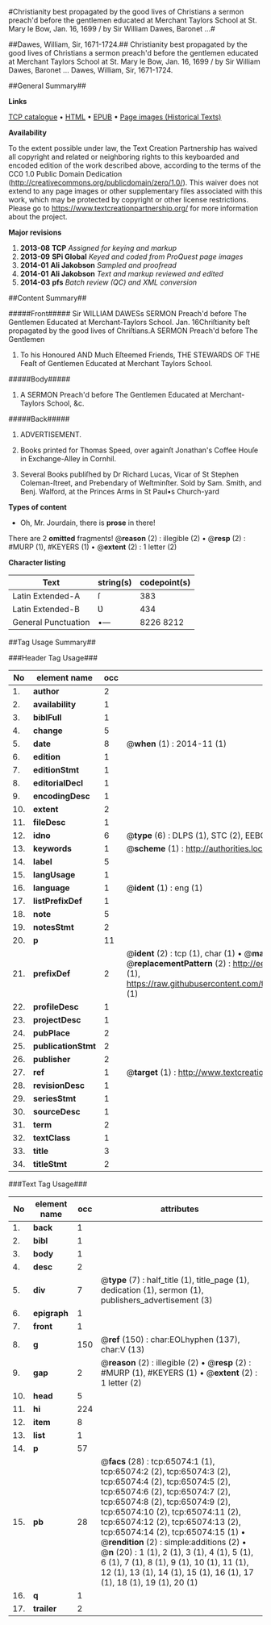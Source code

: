 #Christianity best propagated by the good lives of Christians a sermon preach'd before the gentlemen educated at Merchant Taylors School at St. Mary le Bow, Jan. 16, 1699 / by Sir William Dawes, Baronet ...#

##Dawes, William, Sir, 1671-1724.##
Christianity best propagated by the good lives of Christians a sermon preach'd before the gentlemen educated at Merchant Taylors School at St. Mary le Bow, Jan. 16, 1699 / by Sir William Dawes, Baronet ...
Dawes, William, Sir, 1671-1724.

##General Summary##

**Links**

[TCP catalogue](http://www.ota.ox.ac.uk/tcp/)  • 
[HTML](http://tei.it.ox.ac.uk/tcp/Texts-HTML/free/A37/A37277.html)  • 
[EPUB](http://tei.it.ox.ac.uk/tcp/Texts-EPUB/free/A37/A37277.epub) • 
[Page images (Historical Texts)](https://historicaltexts.jisc.ac.uk/eebo-12643491e)

**Availability**

To the extent possible under law, the Text Creation Partnership has waived all copyright and related or neighboring rights to this keyboarded and encoded edition of the work described above, according to the terms of the CC0 1.0 Public Domain Dedication (http://creativecommons.org/publicdomain/zero/1.0/). This waiver does not extend to any page images or other supplementary files associated with this work, which may be protected by copyright or other license restrictions. Please go to https://www.textcreationpartnership.org/ for more information about the project.

**Major revisions**

1. __2013-08__ __TCP__ *Assigned for keying and markup*
1. __2013-09__ __SPi Global__ *Keyed and coded from ProQuest page images*
1. __2014-01__ __Ali Jakobson__ *Sampled and proofread*
1. __2014-01__ __Ali Jakobson__ *Text and markup reviewed and edited*
1. __2014-03__ __pfs__ *Batch review (QC) and XML conversion*

##Content Summary##

#####Front#####
Sir WILLIAM DAWESs SERMON Preach'd before The Gentlemen Educated at Merchant-Taylors School. Jan. 16Chriſtianity beſt propagated by the good lives of Chriſtians.A SERMON Preach'd before The Gentlemen 
1. To his Honoured AND Much Eſteemed Friends, THE STEWARDS OF THE Feaſt of Gentlemen Educated at Merchant Taylors School.

#####Body#####

1. A SERMON Preach'd before The Gentlemen Educated at Merchant-Taylors School, &c.

#####Back#####

1. ADVERTISEMENT.

1. Books printed for Thomas Speed, over againſt Jonathan's Coffee Houſe in Exchange-Alley in Cornhil.

1. Several Books publiſhed by Dr Richard Lucas, Vicar of St Stephen Coleman-ſtreet, and Prebendary of Weſtminſter. Sold by Sam. Smith, and Benj. Walford, at the Princes Arms in St Paul•s Church-yard

**Types of content**

  * Oh, Mr. Jourdain, there is **prose** in there!

There are 2 **omitted** fragments! 
 @__reason__ (2) : illegible (2)  •  @__resp__ (2) : #MURP (1), #KEYERS (1)  •  @__extent__ (2) : 1 letter (2)

**Character listing**


|Text|string(s)|codepoint(s)|
|---|---|---|
|Latin Extended-A|ſ|383|
|Latin Extended-B|Ʋ|434|
|General Punctuation|•—|8226 8212|

##Tag Usage Summary##

###Header Tag Usage###

|No|element name|occ|attributes|
|---|---|---|---|
|1.|__author__|2||
|2.|__availability__|1||
|3.|__biblFull__|1||
|4.|__change__|5||
|5.|__date__|8| @__when__ (1) : 2014-11 (1)|
|6.|__edition__|1||
|7.|__editionStmt__|1||
|8.|__editorialDecl__|1||
|9.|__encodingDesc__|1||
|10.|__extent__|2||
|11.|__fileDesc__|1||
|12.|__idno__|6| @__type__ (6) : DLPS (1), STC (2), EEBO-CITATION (1), OCLC (1), VID (1)|
|13.|__keywords__|1| @__scheme__ (1) : http://authorities.loc.gov/ (1)|
|14.|__label__|5||
|15.|__langUsage__|1||
|16.|__language__|1| @__ident__ (1) : eng (1)|
|17.|__listPrefixDef__|1||
|18.|__note__|5||
|19.|__notesStmt__|2||
|20.|__p__|11||
|21.|__prefixDef__|2| @__ident__ (2) : tcp (1), char (1)  •  @__matchPattern__ (2) : ([0-9\-]+):([0-9IVX]+) (1), (.+) (1)  •  @__replacementPattern__ (2) : http://eebo.chadwyck.com/downloadtiff?vid=$1&page=$2 (1), https://raw.githubusercontent.com/textcreationpartnership/Texts/master/tcpchars.xml#$1 (1)|
|22.|__profileDesc__|1||
|23.|__projectDesc__|1||
|24.|__pubPlace__|2||
|25.|__publicationStmt__|2||
|26.|__publisher__|2||
|27.|__ref__|1| @__target__ (1) : http://www.textcreationpartnership.org/docs/. (1)|
|28.|__revisionDesc__|1||
|29.|__seriesStmt__|1||
|30.|__sourceDesc__|1||
|31.|__term__|2||
|32.|__textClass__|1||
|33.|__title__|3||
|34.|__titleStmt__|2||


###Text Tag Usage###

|No|element name|occ|attributes|
|---|---|---|---|
|1.|__back__|1||
|2.|__bibl__|1||
|3.|__body__|1||
|4.|__desc__|2||
|5.|__div__|7| @__type__ (7) : half_title (1), title_page (1), dedication (1), sermon (1), publishers_advertisement (3)|
|6.|__epigraph__|1||
|7.|__front__|1||
|8.|__g__|150| @__ref__ (150) : char:EOLhyphen (137), char:V (13)|
|9.|__gap__|2| @__reason__ (2) : illegible (2)  •  @__resp__ (2) : #MURP (1), #KEYERS (1)  •  @__extent__ (2) : 1 letter (2)|
|10.|__head__|5||
|11.|__hi__|224||
|12.|__item__|8||
|13.|__list__|1||
|14.|__p__|57||
|15.|__pb__|28| @__facs__ (28) : tcp:65074:1 (1), tcp:65074:2 (2), tcp:65074:3 (2), tcp:65074:4 (2), tcp:65074:5 (2), tcp:65074:6 (2), tcp:65074:7 (2), tcp:65074:8 (2), tcp:65074:9 (2), tcp:65074:10 (2), tcp:65074:11 (2), tcp:65074:12 (2), tcp:65074:13 (2), tcp:65074:14 (2), tcp:65074:15 (1)  •  @__rendition__ (2) : simple:additions (2)  •  @__n__ (20) : 1 (1), 2 (1), 3 (1), 4 (1), 5 (1), 6 (1), 7 (1), 8 (1), 9 (1), 10 (1), 11 (1), 12 (1), 13 (1), 14 (1), 15 (1), 16 (1), 17 (1), 18 (1), 19 (1), 20 (1)|
|16.|__q__|1||
|17.|__trailer__|2||
